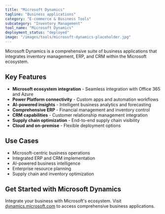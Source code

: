 ```yaml
---
title: "Microsoft Dynamics"
tagline: "Business applications"
category: "E-commerce & Business Tools"
subcategory: "Inventory Management"
tool_name: "Microsoft Dynamics"
deployment_status: "deployed"
image: "/images/tools/microsoft-dynamics-placeholder.jpg"
---
```

Microsoft Dynamics is a comprehensive suite of business applications that integrates inventory management, ERP, and CRM within the Microsoft ecosystem.

## Key Features

- **Microsoft ecosystem integration** - Seamless integration with Office 365 and Azure
- **Power Platform connectivity** - Custom apps and automation workflows
- **AI-powered insights** - Intelligent business analytics and forecasting
- **Comprehensive ERP** - Financial management and inventory control
- **CRM capabilities** - Customer relationship management integration
- **Supply chain optimization** - End-to-end supply chain visibility
- **Cloud and on-premise** - Flexible deployment options

## Use Cases

- Microsoft-centric business operations
- Integrated ERP and CRM implementation
- AI-powered business intelligence
- Enterprise resource planning
- Supply chain and inventory optimization

## Get Started with Microsoft Dynamics

Integrate your business with Microsoft's ecosystem. Visit [dynamics.microsoft.com](https://dynamics.microsoft.com) to access comprehensive business applications.